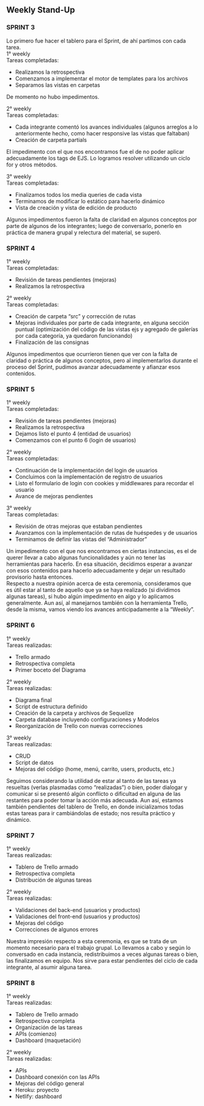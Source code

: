 ## Weekly Stand-Up  
### SPRINT 3  
Lo primero fue hacer el tablero para el Sprint, de ahí partimos con cada tarea.  
1° weekly  
Tareas completadas: 
- Realizamos la retrospectiva  
- Comenzamos a implementar el motor de templates para los archivos  
- Separamos las vistas en carpetas  

De momento no hubo impedimentos.  

2° weekly  
Tareas completadas:  
- Cada integrante comentó los avances individuales (algunos arreglos a lo anteriormente hecho, como hacer responsive las vistas que faltaban)  
- Creación de carpeta partials  

El impedimento con el que nos encontramos fue el de no poder aplicar adecuadamente los tags de EJS. Lo logramos resolver utilizando un ciclo for y otros métodos.  

3° weekly  
Tareas completadas:  
- Finalizamos todos los media queries de cada vista  
- Terminamos de modificar lo estático para hacerlo dinámico  
- Vista de creación y vista de edición de producto  

Algunos impedimentos fueron la falta de claridad en algunos conceptos por parte de algunos de los integrantes; luego de conversarlo, ponerlo en práctica de manera grupal y relectura del material, se superó.

### SPRINT 4  
1° weekly  
Tareas completadas:  
- Revisión de tareas pendientes (mejoras)  
- Realizamos la retrospectiva  
  
2° weekly  
Tareas completadas:  
- Creación de carpeta “src” y corrección de rutas  
- Mejoras individuales por parte de cada integrante, en alguna sección puntual (optimización del código de las vistas ejs y agregado de galerías por cada categoría, ya quedaron funcionando)   
- Finalización de las consignas  

Algunos impedimentos que ocurrieron tienen que ver con la falta de claridad o práctica de algunos conceptos, pero al implementarlos durante el proceso del Sprint, pudimos avanzar adecuadamente y afianzar esos contenidos.  

### SPRINT 5  
1° weekly  
Tareas completadas:  
- Revisión de tareas pendientes (mejoras)  
- Realizamos la retrospectiva  
- Dejamos listo el punto 4 (entidad de usuarios)  
- Comenzamos con el punto 6 (login de usuarios)  
  
2° weekly  
Tareas completadas:  
-  Continuación de la implementación del login de usuarios  
-  Concluimos con la implementación de registro de usuarios  
- Listo el formulario de login con cookies y middlewares para recordar el usuario  
- Avance de mejoras pendientes   
  
3° weekly  
Tareas completadas:   
- Revisión de otras mejoras que estaban pendientes  
- Avanzamos con la implementación de rutas de huéspedes y de usuarios  
- Terminamos de definir las vistas del “Administrador”  


Un impedimento con el que nos encontramos en ciertas instancias, es el de querer llevar a cabo algunas funcionalidades y aún no tener las herramientas para hacerlo. En esa situación, decidimos esperar a avanzar con esos contenidos para hacerlo adecuadamente y dejar un resultado provisorio hasta entonces.  
Respecto a nuestra opinión acerca de esta ceremonia, consideramos que es útil estar al tanto de aquello que ya se haya realizado (si dividimos algunas tareas), si hubo algún impedimento en algo y lo aplicamos generalmente. Aun así, al manejarnos también con la herramienta Trello, desde la misma, vamos viendo los avances anticipadamente a la “Weekly”.  
  
### SPRINT 6  
1° weekly  
Tareas realizadas:  
-	Trello armado  
-	Retrospectiva completa  
-	Primer boceto del Diagrama  
  
2° weekly  
Tareas realizadas:  
-	Diagrama final  
-	Script de estructura definido  
-	Creación de la carpeta y archivos de Sequelize  
-	Carpeta database incluyendo configuraciones y Modelos  
-	Reorganización de Trello con nuevas correcciones  
  
3° weekly  
Tareas realizadas:  
-	CRUD  
-	Script de datos  
-	Mejoras del código (home, menú, carrito, users, products, etc.)  
  
  
Seguimos considerando la utilidad de estar al tanto de las tareas ya resueltas (verlas plasmadas como “realizadas”) o bien, poder dialogar y comunicar si se presentó algún conflicto o dificultad en alguna de las restantes para poder tomar la acción más adecuada. Aun así, estamos también pendientes del tablero de Trello, en donde inicializamos todas estas tareas para ir cambiándolas de estado; nos resulta práctico y dinámico.  
  
### SPRINT 7  
1° weekly  
Tareas realizadas:  
-	Tablero de Trello armado  
-	Retrospectiva completa  
-	Distribución de algunas tareas  
  
  
2° weekly  
Tareas realizadas:  
-	Validaciones del back-end (usuarios y productos)  
-	Validaciones del front-end (usuarios y productos)  
-	Mejoras del código  
-	Correcciones de algunos errores  
  
   
Nuestra impresión respecto a esta ceremonia, es que se trata de un momento necesario para el trabajo grupal. Lo llevamos a cabo y según lo conversado en cada instancia, redistribuimos a veces algunas tareas o bien, las finalizamos en equipo. Nos sirve para estar pendientes del ciclo de cada integrante, al asumir alguna tarea.  
  
### SPRINT 8  
1° weekly  
Tareas realizadas:  
-	Tablero de Trello armado  
-	Retrospectiva completa  
-	Organización de las tareas  
-	APIs (comienzo)  
-	Dashboard (maquetación)  
  
  
2° weekly  
Tareas realizadas:  
-	APIs  
-	Dashboard conexión con las APIs  
-	Mejoras del código general  
-	Heroku: proyecto  
-	Netlify: dashboard  